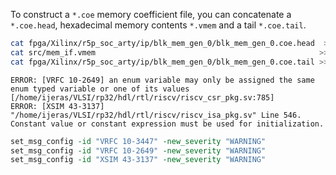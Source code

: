 

To construct a `*.coe` memory coefficient file,
you can concatenate a `*.coe.head`, hexadecimal memory contents `*.vmem` and a tail `*.coe.tail`.

```Bash
cat fpga/Xilinx/r5p_soc_arty/ip/blk_mem_gen_0/blk_mem_gen_0.coe.head  > fpga/Xilinx/r5p_soc_arty/ip/blk_mem_gen_0/blk_mem_gen_0.coe
cat src/mem_if.vmem                                                  >> fpga/Xilinx/r5p_soc_arty/ip/blk_mem_gen_0/blk_mem_gen_0.coe
cat fpga/Xilinx/r5p_soc_arty/ip/blk_mem_gen_0/blk_mem_gen_0.coe.tail >> fpga/Xilinx/r5p_soc_arty/ip/blk_mem_gen_0/blk_mem_gen_0.coe
```

```
ERROR: [VRFC 10-2649] an enum variable may only be assigned the same enum typed variable or one of its values [/home/ijeras/VLSI/rp32/hdl/rtl/riscv/riscv_csr_pkg.sv:785]
ERROR: [XSIM 43-3137] "/home/ijeras/VLSI/rp32/hdl/rtl/riscv/riscv_isa_pkg.sv" Line 546. Constant value or constant expression must be used for initialization.
```

```Tcl
set_msg_config -id "VRFC 10-3447" -new_severity "WARNING"
set_msg_config -id "VRFC 10-2649" -new_severity "WARNING"
set_msg_config -id "XSIM 43-3137" -new_severity "WARNING"
```

